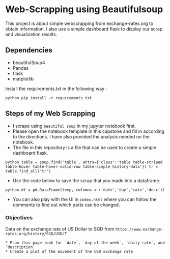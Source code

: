# Web-Scrapping using Beautifulsoup

This project is about simple webscrapping from exchange-rates.org to obtain information. I also use a simple dashboard flask to display our scrap and visualization results.

## Dependencies

- beautifulSoup4
- Pandas
- flask
- matplotlib

Install the requirements.txt in the following way :

`` python
pip install -r requirements.txt
``


## Steps of my Web Scrapping

* I scrape using `beautiful soup` in my jupyter notebook first.
* Please open the notebook template in this capstone and fill in according to the directions. I have also provided the analysis needed on the notebook.
* The file in this repository is a file that can be used to create a simple dashboard flask.

`` python
table = soup.find('table', attrs={'class':'table table-striped table-hover table-hover-solid-row table-simple history-data'})
tr = table.find_all('tr')
``

* Use the code below to save the scrap that you made into a dataframe.

`` python
df = pd.DataFrame(temp, columns = ('date','day','rate','desc'))
``


* You can also play with the UI in `index.html` where you can follow the comments to find out which parts can be changed.

### Objectives

Data on the exchange rate of US Dollar to SGD from `https://www.exchange-rates.org/history/SGD/USD/T`

    * From this page look for `date`, `day of the week`, `daily rate`, and `description`
    * Create a plot of the movement of the USD exchange rate
